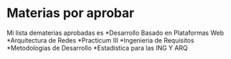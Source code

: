Materias  por aprobar
=======================

Mi lista dematerias aprobadas es 
*Desarrollo Basado en Plataformas Web
*Arquitectura de Redes 
*Practicum III
*Ingenieria de Requisitos
*Metodologias de Desarrollo
*Estadistica para las ING Y ARQ
